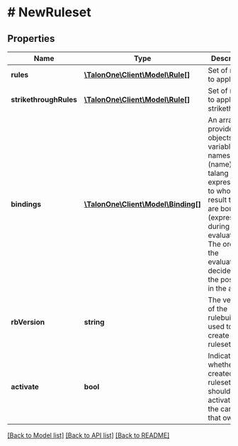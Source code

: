 # # NewRuleset

## Properties

Name | Type | Description | Notes
------------ | ------------- | ------------- | -------------
**rules** | [**\TalonOne\Client\Model\Rule[]**](Rule.md) | Set of rules to apply. | 
**strikethroughRules** | [**\TalonOne\Client\Model\Rule[]**](Rule.md) | Set of rules to apply for strikethrough. | [optional] 
**bindings** | [**\TalonOne\Client\Model\Binding[]**](Binding.md) | An array that provides objects with variable names (name) and talang expressions to whose result they are bound (expression) during rule evaluation. The order of the evaluation is decided by the position in the array. | 
**rbVersion** | **string** | The version of the rulebuilder used to create this ruleset. | [optional] 
**activate** | **bool** | Indicates whether this created ruleset should be activated for the campaign that owns it. | [optional] 

[[Back to Model list]](../../README.md#documentation-for-models) [[Back to API list]](../../README.md#documentation-for-api-endpoints) [[Back to README]](../../README.md)


